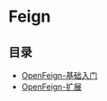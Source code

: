 #  Feign

## 目录

  * [OpenFeign-基础入门](/study/Java后端/04-SpringCloud/Feign/OpenFeign-基础入门)
  * [OpenFeign-扩展](/study/Java后端/04-SpringCloud/Feign/OpenFeign-扩展)